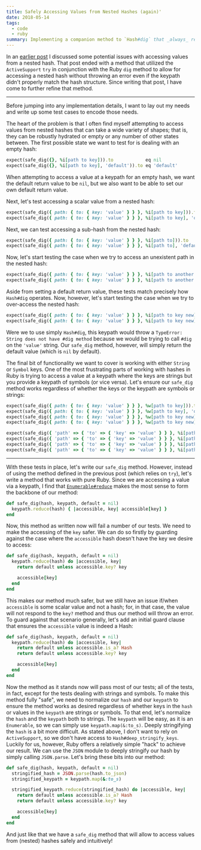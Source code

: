 ```yaml
---
title: Safely Accessing Values from Nested Hashes (again)'
date: 2018-05-14
tags:
  - code
  - ruby
summary: Implementing a companion method to `Hash#dig` that _always_ returns a value and _never_ throws an error and allows for a default return value.
---
```


In an [earlier post](http://fractaledmind.com/articles/accessing-values-from-nested-hashes/) I discussed some potential issues with accessing values from a nested hash. That post ended with a method that utilized the `ActiveSupport` `try` in conjunction with the Ruby `dig` method to allow for accessing a nested hash without throwing an error even if the keypath didn't properly match the hash structure. Since writing that post, I have come to further refine that method.

- - -

Before jumping into any implementation details, I want to lay out my needs and write up some test cases to encode those needs.

The heart of the problem is that I often find myself attempting to access values from nested hashes that can take a wide variety of shapes; that is, they can be robustly hydrated or empty or any number of other states between. The first possible state we want to test for is dealing with an empty hash:

~~~ruby
expect(safe_dig({}, %i[path to key])).to            eq nil
expect(safe_dig({}, %i[path to key], 'default')).to eq 'default'
~~~

When attempting to access a value at a keypath for an empty hash, we want the default return value to be `nil`, but we also want to be able to set our own default return value.

Next, let's test accessing a scalar value from a nested hash:

~~~ruby
expect(safe_dig({ path: { to: { key: 'value' } } }, %i[path to key])).to            eq 'value'
expect(safe_dig({ path: { to: { key: 'value' } } }, %i[path to key], 'default')).to eq 'value'
~~~

Next, we can test accessing a sub-hash from the nested hash:

~~~ruby
expect(safe_dig({ path: { to: { key: 'value' } } }, %i[path to])).to            eq { key: 'value' }
expect(safe_dig({ path: { to: { key: 'value' } } }, %i[path to], 'default')).to eq { key: 'value' }
~~~

Now, let's start testing the case when we try to access an unexistent path in the nested hash:

~~~ruby
expect(safe_dig({ path: { to: { key: 'value' } } }, %i[path to another key])).to            eq nil
expect(safe_dig({ path: { to: { key: 'value' } } }, %i[path to another key], 'default')).to eq 'default'
~~~

Aside from setting a default return value, these tests match precisely how `Hash#dig` operates. Now, however, let's start testing the case when we try to over-access the nested hash:

~~~ruby
expect(safe_dig({ path: { to: { key: 'value' } } }, %i[path to key new])).to            eq nil
expect(safe_dig({ path: { to: { key: 'value' } } }, %i[path to key new], 'default')).to eq 'default'
~~~

Were we to use simply `Hash#dig`, this keypath would throw a `TypeError: String does not have #dig method` because we would be trying to call `#dig` on the `'value'` string. Our `safe_dig` method, however, will simply return the default value (which is `nil` by default).

The final bit of functionality we want to cover is working with either `String` or `Symbol` keys. One of the most frustrating parts of working with hashes in Ruby is trying to access a value at a keypath where the keys are strings but you provide a keypath of symbols (or vice versa). Let's ensure our `safe_dig` method works regardless of whether the keys or the keypath are symbols or strings:

~~~ruby
expect(safe_dig({ path: { to: { key: 'value' } } }, %w[path to key])).to                eq 'value'
expect(safe_dig({ path: { to: { key: 'value' } } }, %w[path to key], 'default')).to     eq 'value'
expect(safe_dig({ path: { to: { key: 'value' } } }, %w[path to key new])).to            eq nil
expect(safe_dig({ path: { to: { key: 'value' } } }, %w[path to key new], 'default')).to eq 'default'

expect(safe_dig({ 'path' => { 'to' => { 'key' => 'value' } } }, %i[path to key])).to                eq 'value'
expect(safe_dig({ 'path' => { 'to' => { 'key' => 'value' } } }, %i[path to key], 'default')).to     eq 'value'
expect(safe_dig({ 'path' => { 'to' => { 'key' => 'value' } } }, %i[path to key new])).to            eq nil
expect(safe_dig({ 'path' => { 'to' => { 'key' => 'value' } } }, %i[path to key new], 'default')).to eq 'default'
~~~

- - -

With these tests in place, let's write our `safe_dig` method. However, instead of using the method defined in the previous post (which relies on `try`), let's write a method that works with pure Ruby. Since we are accessing a value via a keypath, I find that [`Enumerable#reduce`]() makes the most sense to form the backbone of our method:

~~~ruby
def safe_dig(hash, keypath, default = nil)
  keypath.reduce(hash) { |accessible, key| accessible[key] }
end
~~~

Now, this method as written now will fail a number of our tests. We need to make the accessing of the `key` safer. We can do so firstly by guarding against the case where the `accessible` hash doesn't have the key we desire to access:

~~~ruby
def safe_dig(hash, keypath, default = nil)
  keypath.reduce(hash) do |accessible, key|
    return default unless accessible.key? key

    accessible[key]
  end
end
~~~

This makes our method much safer, but we still have an issue if/when `accessible` is some scalar value and not a hash; for, in that case, the value will not respond to the `key?` method and thus our method will throw an error. To guard against that scenario generally, let's add an initial guard clause that ensures the `accessible` value is indeed a Hash:

~~~ruby
def safe_dig(hash, keypath, default = nil)
  keypath.reduce(hash) do |accessible, key|
    return default unless accessible.is_a? Hash
    return default unless accessible.key? key

    accessible[key]
  end
end
~~~

Now the method as it stands now will pass most of our tests; all of the tests, in fact, except for the tests dealing with strings and symbols. To make this method fully "safe", we need to normalize our `hash` and our `keypath` to ensure the method works as desired regardless of whether keys in the `hash` or values in the `keypath` are strings or symbols. To that end, let's normalize the `hash` and the `keypath` both to strings. The `keypath` will be easy, as it is an `Enumerable`, so we can simply use `keypath.map(&:to_s)`. Deeply stringifying the `hash` is a bit more difficult. As stated above, I don't want to rely on `ActiveSupport`, so we don't have access to `Hash#deep_stringify_keys`. Luckily for us, however, Ruby offers a relatively simple "hack" to achieve our result. We can use the `JSON` module to deeply stringify our hash by simply calling `JSON.parse`. Let's bring these bits into our method:

~~~ruby
def safe_dig(hash, keypath, default = nil)
  stringified_hash = JSON.parse(hash.to_json)
  stringified_keypath = keypath.map(&:to_s)

  stringified_keypath.reduce(stringified_hash) do |accessible, key|
    return default unless accessible.is_a? Hash
    return default unless accessible.key? key

    accessible[key]
  end
end
~~~

And just like that we have a `safe_dig` method that will allow to access values from (nested) hashes safely and intuitively!
